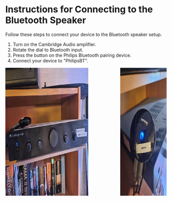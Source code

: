 # Instructions for Connecting to the Bluetooth Speaker

Follow these steps to connect your device to the Bluetooth speaker setup. 

1. Turn on the Cambridge Audio amplifier.
2. Rotate the dial to Bluetooth input.  
3. Press the button on the Philips Bluetooth pairing device.  
4. Connect your device to "PhilipsBT".

<div style="display: flex; align-items: center;">
  <div style="margin-right: 100px;">
    <img src="./images/bluetooth_speaker.cambridge.jpg" alt="Cambridge Audio amplifier" height="400">
  </div>
  <div>
    <img src="./images/bluetooth_speaker.pairing.device.jpg" alt="Philips Bluetooth pairing device" height="400">
  </div>
</div>
